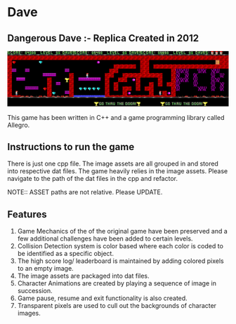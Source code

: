 # Dave
## Dangerous Dave :- Replica Created in 2012

![Alt text](Assets/assets/back.png?raw=true "Optional Title")

This game has been written in C++ and a game programming library called Allegro.

## Instructions to run the game

There is just one cpp file. The image assets are all grouped in and stored into respective dat files. The game heavily relies in the image assets. Please navigate to the path of the dat files in the cpp and refactor. 

NOTE:: ASSET paths are not relative. Please UPDATE.


## Features

1. Game Mechanics of the of the original game have been preserved and a few additional challenges have been added to certain levels.
2. Collision Detection system is color based where each color is coded to be identified as a specific object.
3. The high score log/ leaderboard is maintained by adding colored pixels to an empty image.
4. The image assets are packaged into dat files.
5. Character Animations are created by playing a sequence of image in succession.
6. Game pause, resume and exit functionality is also created.
7. Transparent pixels are used to cull out the backgrounds of character images.
